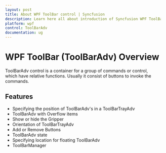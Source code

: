 ```yaml
---
layout: post
title: About WPF ToolBar control | Syncfusion
description: Learn here all about introduction of Syncfusion WPF ToolBar (ToolBarAdv) control, its elements and more.
platform: wpf
control: ToolBarAdv
documentation: ug
---
```

# WPF ToolBar (ToolBarAdv) Overview

ToolBarAdv control is a container for a group of commands or control, which have relative functions. Usually it consist of buttons to invoke the commands.

## Features

* Specifying the position of ToolBarAdv's in a ToolBarTrayAdv
* ToolBarAdv with Overflow items
* Show or hide the Gripper
* Orientation of ToolBarTrayAdv
* Add or Remove Buttons
* ToolBarAdv state
* Specifying location for floating ToolBarAdv
* ToolBarManager

